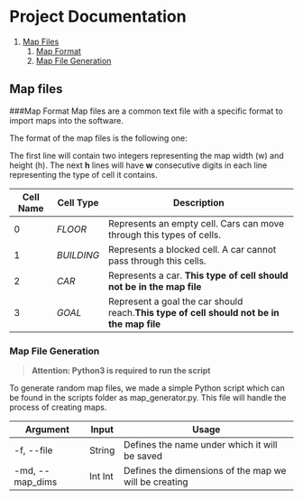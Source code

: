 # Project Documentation

1. [Map Files](#map-files)
    1. [Map Format](#map-format)
    2. [Map File Generation](#map-file-generation)


## Map files

###Map Format
Map files are a common text file with a specific format to import maps into the software.

The format of the map files is the following one:

The first line will contain two integers representing the map width (w) and height (h). The next **h** lines will have **w** consecutive digits in each line representing the type of cell it contains.

| Cell Name | Cell Type | Description |
| ---- | ---- | ----|
| 0 | *FLOOR*| Represents an empty cell. Cars can move through this types of cells.|
| 1 | *BUILDING* | Represents a blocked cell. A car cannot pass through this cells.|
| 2 | *CAR* | Represents a car. **This type of cell should not be in the map file**  |
| 3 | *GOAL* | Represent a goal the car should reach.**This type of cell should not be in the map file**  |

### Map File Generation

> **Attention: Python3 is required to run the script**

To generate random map files, we made a simple Python script which can be found in the scripts folder as map_generator.py. This file will handle the process of creating maps. 

|Argument| Input |Usage |
|---|---| ---| 
| -f, --file| String| Defines the name under which it will be saved |
|-md, --map_dims| Int Int| Defines the dimensions of the map we will be creating|
 
